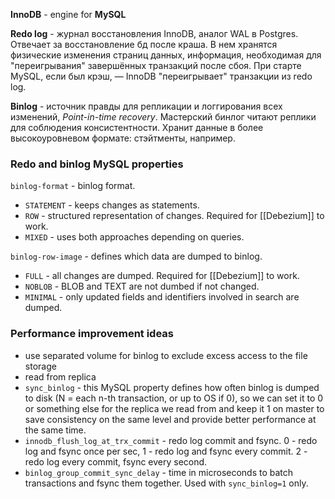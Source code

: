 **InnoDB** - engine for **MySQL**

**Redo log** - журнал восстановления InnoDB, аналог WAL в Postgres. Отвечает за восстановление бд после краша. В нем хранятся физические изменения страниц данных,
информация, необходимая для "переигрывания" завершённых транзакций после сбоя. При старте MySQL, если был крэш, — InnoDB "переигрывает" транзакции из redo log.

**Binlog** - источник правды для репликации и логгирования всех изменений, *Point-in-time recovery*. Мастерский бинлог читают реплики для соблюдения консистентности. Хранит данные в более высокоуровневом формате: стэйтменты, например.
### Redo and binlog MySQL properties

`binlog-format` - binlog format.
- `STATEMENT` - keeps changes as statements.
- `ROW` - structured representation of changes. Required for [[Debezium]] to work.  
- `MIXED` - uses both approaches depending on queries.

`binlog-row-image` - defines which data are dumped to binlog.
- `FULL` - all changes are dumped. Required for [[Debezium]] to work.
- `NOBLOB` - BLOB and TEXT are not dumbed if not changed.
- `MINIMAL` - only updated fields and identifiers involved in search are dumped. 
### Performance improvement ideas  
  
- use separated volume for binlog to exclude excess access to the file storage  
- read from replica  
- `sync_binlog` - this MySQL property defines how often binlog is dumped to disk (N = each n-th transaction, or up to OS if 0), so we can set it to 0 or something else for the replica we read from and keep it 1 on master to save consistency on the same level and provide better performance at the same time.  
- `innodb_flush_log_at_trx_commit` - redo log commit and fsync. 0 - redo log and fsync once per sec, 1 - redo log and fsync every commit. 2 - redo log every commit, fsync every second.  
- `binlog_group_commit_sync_delay` - time in microseconds to batch transactions and fsync them together. Used with `sync_binlog=1` only.